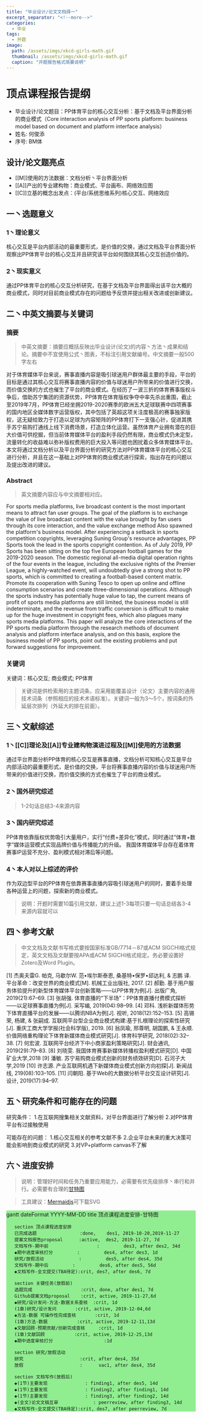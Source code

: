 ```yaml
---
title: "毕业设计/论文文档择一"
excerpt_separator: "<!--more-->"
categories:
  - 毕业
tags:
  - 开题
image: 
  path: /assets/imgs/xkcd-girls-math.gif
  thumbnail: /assets/imgs/xkcd-girls-math.gif
  caption: "开题报告格式简要说明"
---
```

<script src='https://unpkg.com/mermaid@8.4.2/dist/mermaid.min.js'></script>
<script>mermaid.initialize({startOnLoad:true});</script>


# 顶点课程报告提纲

* 毕业设计/论文题目：PP体育平台的核心交互分析：基于文档及平台界面分析的商业模式（Core interaction analysis of PP sports platform: business model based on document and platform interface analysis）
* 姓名: 何俊添
* 序号: BM体
<!--more-->

## 设计/论文题亮点

* [[M]]使用的方法数据：文档分析丶平台界面分析
* [[A]]产出的专业建构物：商业模式、平台画布、网络效应图
* [[C]]立基的概念出发点：(平台/系统思维系列)核心交互、网络效应



## 一丶选题意义
### 1丶理论意义

核心交互是平台内部活动的最重要形式，是价值的交换，通过文档及平台界面分析观察出PP体育平台的核心交互并且研究该平台如何围绕其核心交互创造价值的。

### 2丶现实意义

通过PP体育平台的核心交互分析研究，在基于文档及平台界面得出该平台大概的商业模式，同时对目前商业模式存在的问题给予反馈并提出相关改进或创新建议。



## 二丶中英文摘要与关键词

### 摘要
> 中英文摘要：摘要应概括反映出毕业设计(论文)的内容丶方法丶成果和结论。摘要中不宜使用公式丶图表，不标注引用文献编号。中文摘要一般500字左右

对于体育媒体平台来说，赛事直播内容是吸引球迷用户群体最主要的手段，平台的目标是通过其核心交互将赛事直播内容的价值与球迷用户所带来的价值进行交换，而价值交换的方式也催生了平台的商业模式。在经历了一波三折的体育赛事版权斗争后，借助苏宁集团的资源优势，PP体育在体育版权争夺中率先杀出重围，截止至2019年7月，PP体育已经坐拥2019-2020赛季的欧洲五大足球联赛中四项赛事的国内地区全媒体数字运营版权，其中包括了英超这项关注度极高的赛事独家版权，这无疑给致力于打造以足球为内容矩阵的PP体育打下一支强心针，促进其携手苏宁易购打通线上线下消费场景，打造立体化运营。虽然体育产业拥有潜在的巨大价值可供挖掘，但当前体育媒体平台的盈利手段仍然有限，商业模式仍未定型，流量转化的收益难以弥补版权费用的巨大投入等问题也困扰着众多体育媒体平台。本文将通过文档分析以及平台界面分析的研究方法对PP体育媒体平台的核心交互进行分析，并且在这一基础上对PP体育的商业模式进行探索，指出存在的问题以及提出改进的建议。
    
### Abstract

> 英文摘要内容应与中文摘要相对应。

For sports media platforms, live broadcast content is the most important means to attract fan user groups. The goal of the platform is to exchange the value of live broadcast content with the value brought by fan users through its core interaction, and the value exchange method Also spawned the platform's business model. After experiencing a setback in sports competition copyrights, leveraging Suning Group's resource advantages, PP Sports took the lead in the sports copyright contention. As of July 2019, PP Sports has been sitting on the top five European football games for the 2019-2020 season. The domestic regional all-media digital operation rights of the four events in the league, including the exclusive rights of the Premier League, a highly-watched event, will undoubtedly give a strong shot to PP sports, which is committed to creating a football-based content matrix. Promote its cooperation with Suning Tesco to open up online and offline consumption scenarios and create three-dimensional operations. Although the sports industry has potentially huge value to tap, the current means of profit of sports media platforms are still limited, the business model is still indeterminate, and the revenue from traffic conversion is difficult to make up for the huge investment in copyright fees, which also plagues many sports media platforms. This paper will analyze the core interactions of the PP sports media platform through the research methods of document analysis and platform interface analysis, and on this basis, explore the business model of PP sports, point out the existing problems and put forward suggestions for improvement.

### 关键词

关键词：核心交互; 商业模式; PP体育
>  关键词是供检索用的主题词条，应采用能覆盖设计（论文）主要内容的通用技术词条（参照相应的技术术语标准）。关键词一般为3～5个，按词条的外延层次排列（外延大的排在前面）。



## 三丶文献综述

### 1丶[[C]]理论及[[A]]专业建构物演进过程及[[M]]使用的方法数据

通过平台界面分析PP体育的核心交互是赛事直播，文档分析可知核心交互是平台内部活动的最重要形式，是价值的交换，平台将赛事直播内容的价值与球迷用户所带来的价值进行交换，而价值交换的方式也催生了平台的商业模式。

### 2丶国外研究综述

> 1-2句话总结3-4来源内容

### 3丶国内研究综述

PP体育依靠版权优势吸引大量用户，实行“付费+差异化”模式，同时通过“体育+数字”媒体运营模式实现品牌价值与传播能力的升级。
我国体育媒体平台存在着体育赛事IP运营不充分、盈利模式相对滞后等问题。


### 4丶本人对以上综述的评价

作为双边型平台的PP体育在依靠赛事直播内容吸引球迷用户的同时，要着手处理各种运营上的问题，探索新的商业模式。

> 说明：开题时需要10篇引用文献，建议上述1-3每项只要一句话总结各3-4来源内容就可以


## 四丶参考文献

> 中文文档及文献书写格式要按国家标准GB/7714－87或ACM SIGCHI格式规定，英文文档及文献要按APA或ACM SIGCHI格式规定。务必要设置好Zotero及Word Plugin。

[1] 杰奥夫雷G. 帕克, 马歇尔W. 范•埃尔斯泰恩, 桑基特•保罗•邱达利, & 志鹏 译. 平台革命：改变世界的商业模式[M]. 机械工业出版社, 2017.
[2] 郝勤. 基于用户服务体验提升的新型体育媒体平台创新策略——以PP体育为例[J]. 出版广角, 2019(21):67–69.
[3] 张胡强. 体育直播的“下半场”：PP体育直播付费模式探析——以足球赛事直播为例[J]. 采写编, 2019(04):98–99.
[4] 邓科. 浅析新媒体形势下体育直播平台的发展——以腾讯NBA为例[J]. 视听, 2018(12):152–153.
[5] 高锡荣, 杨建, & 张嗣成. 互联网平台型企业商业模式构建:基于扎根理论的探索性研究[J]. 重庆工商大学学报(社会科学版), 2019.
[6] 翁凤瑜, 邢尊明, 胡国鹏, & 王永顺. 价值网络重构理论下体育新媒体商业模式研究[J]. 体育科学研究, 2018(02):32–38.
[7] 何宏波. 互联网平台经济下中小商家盈利策略研究[J]. 财会通讯, 2019(29):79–83.
[8] 刘晓雯. 我国体育赛事新媒体转播权盈利模式研究[D]. 中国矿业大学,2018
[9] 潘敏. 苏宁易购商业模式创新的财务绩效研究[D]. 石河子大学,2019
[10] 许志源. 产业互联网机遇下新媒体商业模式创新方向初探[J]. 新闻战线, 219(08):103–105.
[11] 闫朝阳. 基于Web的大数据分析平台交互设计研究[J]. 设计, 2019(17):94–97.



## 五丶研究条件和可能存在的问题
研究条件：
1.在互联网搜集相关文献资料，对平台界面进行了解分析
2.对PP体育平台有过接触使用

可能存在的问题：
1.核心交互相关的参考文献不多 
2.企业平台未来的重大决策可能会影响到商业模式的研究
3.对VP+platform canvas不了解



## 六丶进度安排
> 说明：管理好时间和任务乃重要应用能力，必需要有优先级排序丶串行和并行。必需要有合理的[甘特图](https://www.mindtheproduct.com/tame-your-roadmap/)

> 工具建议：[Mermaidjs](https://mermaidjs.github.io/mermaid-live-editor/)可下载SVG
 
<div class="mermaid" style="background-color:lightgreen;"> 
gantt
       dateFormat  YYYY-MM-DD
       title 顶点课程进度安排-甘特图

       section 顶点课程进度安排
       已完成选题                :done,    des1, 2019-10-20,2019-11-27
       提案文档报告proposal      :active,  des2, 2019-11-27, 7d
       文档写作-期中前                  :         des3, after des2, 34d
       ◆期中进度审核打分         :         des4, after des3, 1d
       研究/放假活动             :         des5, after des4, 35d
       文档写作-期中后         :         des6, after des5, 56d
       ◆文档写作-全文提交(TBA待定):crit, des7, after des6, 7d

       section 关键任务(放假前)
       选题完成                  :crit, done, after des1, 7d
       Github提案文档proposal    :crit, active, 2019-11-27,6d
       ◆研究/设计发问-方法-数据关系查核  :crit, 1d
       (1章)研究/设计发问       :crit, active, 2019-12-04,6d
       ◆方法-数据 可操作性完成查核       :crit, 1d
       (1章)方法-数据           :crit, active, 2019-12-11,13d
       ◆文献回顾-预期贡献/创新完成查核     :crit, 1d
       (1章)文献回顾           :crit, active, 2019-12-25,13d
       ◆期中进度审核打分                   :1d

       section 研究/放假活动
       研究                     :crit, after des4, 35d
       放假                     :      vac1, after des4, 35d

       section 文档写作(放假后)
       ◆(1节)主要发现              : finding1, after des5, 14d
       ◆(1节)主要发现              : finding2, after finding1, 14d
       ◆(1节)主要发现              : finding3, after finding2, 14d
       ◆(全文)论文文稿互审             : peerreview, after finding3, 14d
       ◆文档写作-全文提交(TBA待定):crit, des7, after peerreview, 7d


</div>
